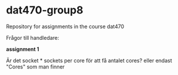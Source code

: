 # dat470-group8
Repository for assignments in the course dat470

Frågor till handledare:

**assignment 1**

Är det socket * sockets per core för att få antalet cores? eller endast "Cores" som man finner 
